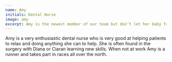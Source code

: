 ```yaml
---
name: Amy
initials: Dental Nurse
image: amy
excerpt: Amy is the newest member of our team but don’t let her baby face fool you.
---
```


Amy is a very enthusiastic dental nurse who is very good at helping patients to relax and doing anything she can to help. She is often found in the surgery with Diana or Ciaran learning new skills. When not at work Amy is a runner and takes part in races all over the north.

